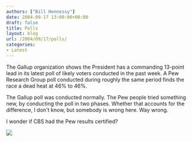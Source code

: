 ```yaml
---
authors: ["Bill Hennessy"]
date: 2004-09-17 13:00:00+00:00
draft: false
title: Polls
layout: blog
url: /2004/09/17/polls/
categories:
- Latest
---
```


The Gallup organization shows the President has a commanding 13-point lead in its latest poll of likely voters conducted in the past week. A Pew Research Group poll conducted during roughly the same period finds the race a dead heat at 46% to 46%.




The Gallup poll was conducted normally. The Pew people tried something new, by conducting the poll in two phases. Whether that accounts for the difference, I don't know, but somebody is wrong here. Way wrong.




I wonder if CBS had the Pew results certified? 

![](https://blog.billhennessy.com/aggbug.aspx?PostID=563)

